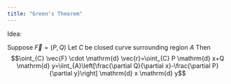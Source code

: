 ```yaml
---
title: "Green's Theorem"
---
```

Idea: 

Suppose $\vec{F}=(P,Q)$
Let $C$ be closed curve surrounding region $A$
Then
$$\oint_{C} \vec{F} \cdot \mathrm{d} \vec{r}=\oint_{C} P \mathrm{d}  x+Q \mathrm{d}  y=\iint_{A}\left[\frac{\partial Q}{\partial x}-\frac{\partial P}{\partial y}\right] \mathrm{d} x \mathrm{d} y$$